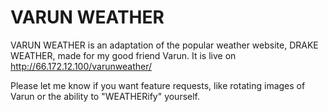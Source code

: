 VARUN WEATHER
============

VARUN WEATHER is an adaptation of the popular weather website, DRAKE WEATHER, made for my good friend Varun. It is live on http://66.172.12.100/varunweather/

Please let me know if you want feature requests, like rotating images of Varun or the ability to "WEATHERify" yourself.
